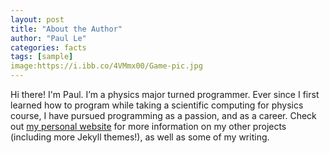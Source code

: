 ```yaml
---
layout: post
title: "About the Author"
author: "Paul Le"
categories: facts
tags: [sample]
image:https://i.ibb.co/4VMmx00/Game-pic.jpg
---
```


Hi there! I'm Paul. I’m a physics major turned programmer. Ever since I first learned how to program while taking a scientific computing for physics course, I have pursued programming as a passion, and as a career. Check out [my personal website](https://www.lenpaul.com/) for more information on my other projects (including more Jekyll themes!), as well as some of my writing.
